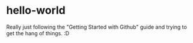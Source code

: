 # hello-world
Really just following the "Getting Started with Github" guide and trying to get the hang of things. :D
